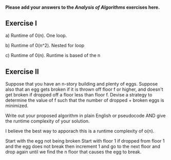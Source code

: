 #### Please add your answers to the ***Analysis of  Algorithms*** exercises here.

## Exercise I

a) Runtime of 0(n). One loop.


b) Runtime of 0(n^2). Nested for loop 


c) Runtime of 0(n). Runtime is based of the n

## Exercise II

Suppose that you have an n-story building and plenty of eggs. Suppose also that an egg gets broken if it is thrown off floor f or higher, and doesn't get broken if dropped off a floor less than floor f. Devise a strategy to determine the value of f such that the number of dropped + broken eggs is minimized.

Write out your proposed algorithm in plain English or pseudocode AND give the runtime complexity of your solution.


I believe the best way to apporach this is a runtime complexity of o(n).

Start with the egg not being broken
Start with floor 1
if dropped from floor 1 and the egg does not break then increment 1 and go to the next floor and drop again until we find the n floor that causes the egg to break. 



